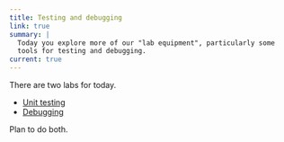 ```yaml
---
title: Testing and debugging
link: true
summary: |
  Today you explore more of our "lab equipment", particularly some
  tools for testing and debugging.
current: true
---
```

There are two labs for today.

* [Unit testing](../labs/unit-testing) 
* [Debugging](../labs/debugging)

Plan to do both.
